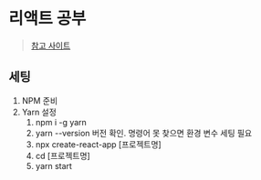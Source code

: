 # 리액트 공부

> [참고 사이트](https://react.vlpt.us/basic)

## 세팅

1. NPM 준비
2. Yarn 설정
   1. npm i -g yarn
   2. yarn --version 버전 확인. 명령어 못 찾으면 환경 변수 세팅 필요
   3. npx create-react-app [프로젝트명]
   4. cd [프로젝트명]
   5. yarn start